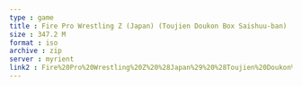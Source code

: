 ```yaml
---
type : game
title : Fire Pro Wrestling Z (Japan) (Toujien Doukon Box Saishuu-ban)
size : 347.2 M
format : iso
archive : zip
server : myrient
link2 : Fire%20Pro%20Wrestling%20Z%20%28Japan%29%20%28Toujien%20Doukon%20Box%20Saishuu-ban%29
---
```

